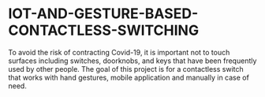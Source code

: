 # IOT-AND-GESTURE-BASED-CONTACTLESS-SWITCHING
To avoid the risk of contracting Covid-19, it is important not to touch surfaces including switches, doorknobs, and keys that have been frequently used by other people. The goal of this project is for a contactless switch that works with hand gestures, mobile application and manually in case of need.
